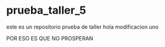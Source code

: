 # prueba_taller_5
este es un repositorio prueba de taller 
hola modificacion uno


POR ESO ES QUE NO PROSPERAN